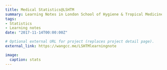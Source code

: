 ```yaml
---
title: Medical Statistics@LSHTM
summary: Learning Notes in London School of Hygiene & Tropical Medicine
tags:
- Statistics
- Learning notes
date: "2017-11-14T00:00:00Z"

# Optional external URL for project (replaces project detail page).
external_link: https://wangcc.me/LSHTMlearningnote

image:
  caption: stats
---
```



